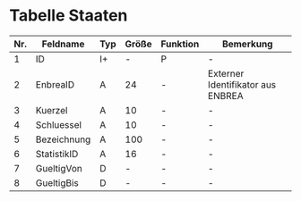 # Tabelle Staaten


Nr.|Feldname|Typ|Größe|Funktion|Bemerkung
--|--|--|--|--|--
1|ID|I+|-|P|-
2|EnbreaID|A|24|-|Externer Identifikator aus ENBREA
3|Kuerzel|A|10|-|-
4|Schluessel|A|10|-|-
5|Bezeichnung|A|100|-|-
6|StatistikID|A|16|-|-
7|GueltigVon|D|-|-|-
8|GueltigBis|D|-|-|-
